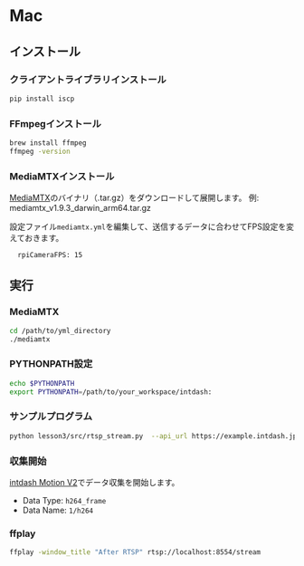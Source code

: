 # Mac

## インストール

### クライアントライブラリインストール
```sh
pip install iscp
```

### FFmpegインストール
```sh
brew install ffmpeg
ffmpeg -version
```

### MediaMTXインストール
[MediaMTX](https://github.com/bluenviron/mediamtx?tab=readme-ov-file#installation)のバイナリ（.tar.gz）をダウンロードして展開します。
例: mediamtx_v1.9.3_darwin_arm64.tar.gz


設定ファイル`mediamtx.yml`を編集して、送信するデータに合わせてFPS設定を変えておきます。

```sh
  rpiCameraFPS: 15
```

## 実行

### MediaMTX
```sh
cd /path/to/yml_directory
./mediamtx 
```

### PYTHONPATH設定
```sh
echo $PYTHONPATH
export PYTHONPATH=/path/to/your_workspace/intdash:
```

### サンプルプログラム
```sh
python lesson3/src/rtsp_stream.py  --api_url https://example.intdash.jp --api_token <YOUR_API_TOKEN> --project_uuid <YOUR_PROJECT_UUID> --edge_uuid <YOUR_EDGE_UUID>
```

### 収集開始
[intdash Motion V2](https://apps.apple.com/in/app/intdash-motion-v2/id1632857226)でデータ収集を開始します。

- Data Type: `h264_frame`
- Data Name: `1/h264`

### ffplay
```sh
ffplay -window_title "After RTSP" rtsp://localhost:8554/stream
```

